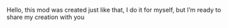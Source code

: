 Hello, this mod was created just like that, I do it for myself, but I’m ready to share my creation with you
